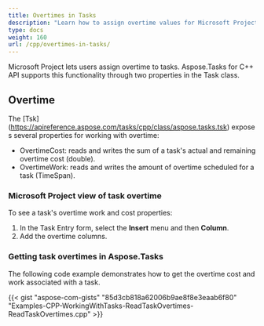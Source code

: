 ```yaml
---
title: Overtimes in Tasks
description: "Learn how to assign overtime values for Microsoft Project (MPP/XML) tasks using Aspose.Tasks for C++."
type: docs
weight: 160
url: /cpp/overtimes-in-tasks/
---
```


Microsoft Project lets users assign overtime to tasks. Aspose.Tasks for C++ API supports this functionality through two properties in the Task class.

## **Overtime**
The [Tsk] (https://apireference.aspose.com/tasks/cpp/class/aspose.tasks.tsk) exposes several properties for working with overtime:

- OvertimeCost: reads and writes the sum of a task's actual and remaining overtime cost (double).
- OvertimeWork: reads and writes the amount of overtime scheduled for a task (TimeSpan).

### **Microsoft Project view of task overtime**
To see a task's overtime work and cost properties:

1. In the Task Entry form, select the **Insert** menu and then **Column**.
2. Add the overtime columns.

### **Getting task overtimes in Aspose.Tasks**
The following code example demonstrates how to get the overtime cost and work associated with a task.

{{< gist "aspose-com-gists" "85d3cb818a62006b9ae8f8e3eaab6f80" "Examples-CPP-WorkingWithTasks-ReadTaskOvertimes-ReadTaskOvertimes.cpp" >}}
